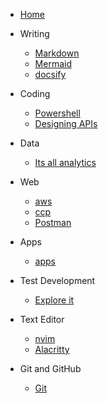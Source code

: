 - [Home](/)

* Writing

  - [Markdown](/writing/markdown/)
  - [Mermaid](/writing/mermaid/)
  - [docsify](/writing/docsify/)

* Coding

  - [Powershell](/coding/pwsh/)
  - [Designing APIs](/coding/APIs/)

* Data

  - [Its all analytics](/data/its-all-analytics.md)

* Web
  - [aws](/aws/)
  - [ccp](/aws/ccp.md)
  - [Postman](/aws/postman.md)
* Apps

  - [apps](/apps/)

* Test Development

  - [Explore it](/td/explore/)

* Text Editor

  - [nvim](/editor/neovim/)
  - [Alacritty](/editor/alacritty/)

* Git and GitHub

  - [Git](/git/)
